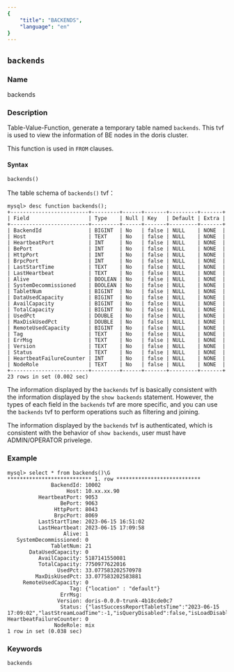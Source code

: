 ```yaml
---
{
    "title": "BACKENDS",
    "language": "en"
}
---
```


<!--
Licensed to the Apache Software Foundation (ASF) under one
or more contributor license agreements.  See the NOTICE file
distributed with this work for additional information
regarding copyright ownership.  The ASF licenses this file
to you under the Apache License, Version 2.0 (the
"License"); you may not use this file except in compliance
with the License.  You may obtain a copy of the License at

  http://www.apache.org/licenses/LICENSE-2.0

Unless required by applicable law or agreed to in writing,
software distributed under the License is distributed on an
"AS IS" BASIS, WITHOUT WARRANTIES OR CONDITIONS OF ANY
KIND, either express or implied.  See the License for the
specific language governing permissions and limitations
under the License.
-->

## `backends`

### Name

backends

### Description

Table-Value-Function, generate a temporary table named `backends`. This tvf is used to view the information of BE nodes in the doris cluster.

This function is used in `FROM` clauses.

#### Syntax

`backends()`

The table schema of `backends()` tvf：
```
mysql> desc function backends();
+-------------------------+---------+------+-------+---------+-------+
| Field                   | Type    | Null | Key   | Default | Extra |
+-------------------------+---------+------+-------+---------+-------+
| BackendId               | BIGINT  | No   | false | NULL    | NONE  |
| Host                    | TEXT    | No   | false | NULL    | NONE  |
| HeartbeatPort           | INT     | No   | false | NULL    | NONE  |
| BePort                  | INT     | No   | false | NULL    | NONE  |
| HttpPort                | INT     | No   | false | NULL    | NONE  |
| BrpcPort                | INT     | No   | false | NULL    | NONE  |
| LastStartTime           | TEXT    | No   | false | NULL    | NONE  |
| LastHeartbeat           | TEXT    | No   | false | NULL    | NONE  |
| Alive                   | BOOLEAN | No   | false | NULL    | NONE  |
| SystemDecommissioned    | BOOLEAN | No   | false | NULL    | NONE  |
| TabletNum               | BIGINT  | No   | false | NULL    | NONE  |
| DataUsedCapacity        | BIGINT  | No   | false | NULL    | NONE  |
| AvailCapacity           | BIGINT  | No   | false | NULL    | NONE  |
| TotalCapacity           | BIGINT  | No   | false | NULL    | NONE  |
| UsedPct                 | DOUBLE  | No   | false | NULL    | NONE  |
| MaxDiskUsedPct          | DOUBLE  | No   | false | NULL    | NONE  |
| RemoteUsedCapacity      | BIGINT  | No   | false | NULL    | NONE  |
| Tag                     | TEXT    | No   | false | NULL    | NONE  |
| ErrMsg                  | TEXT    | No   | false | NULL    | NONE  |
| Version                 | TEXT    | No   | false | NULL    | NONE  |
| Status                  | TEXT    | No   | false | NULL    | NONE  |
| HeartbeatFailureCounter | INT     | No   | false | NULL    | NONE  |
| NodeRole                | TEXT    | No   | false | NULL    | NONE  |
+-------------------------+---------+------+-------+---------+-------+
23 rows in set (0.002 sec)
```

The information displayed by the `backends` tvf is basically consistent with the information displayed by the `show backends` statement. However, the types of each field in the `backends` tvf are more specific, and you can use the `backends` tvf to perform operations such as filtering and joining.

The information displayed by the `backends` tvf is authenticated, which is consistent with the behavior of `show backends`, user must have ADMIN/OPERATOR privelege.

### Example
```
mysql> select * from backends()\G
*************************** 1. row ***************************
              BackendId: 10002
                   Host: 10.xx.xx.90
          HeartbeatPort: 9053
                 BePort: 9063
               HttpPort: 8043
               BrpcPort: 8069
          LastStartTime: 2023-06-15 16:51:02
          LastHeartbeat: 2023-06-15 17:09:58
                  Alive: 1
   SystemDecommissioned: 0
              TabletNum: 21
       DataUsedCapacity: 0
          AvailCapacity: 5187141550081
          TotalCapacity: 7750977622016
                UsedPct: 33.077583202570978
         MaxDiskUsedPct: 33.077583202583881
     RemoteUsedCapacity: 0
                    Tag: {"location" : "default"}
                 ErrMsg: 
                Version: doris-0.0.0-trunk-4b18cde0c7
                 Status: {"lastSuccessReportTabletsTime":"2023-06-15 17:09:02","lastStreamLoadTime":-1,"isQueryDisabled":false,"isLoadDisabled":false}
HeartbeatFailureCounter: 0
               NodeRole: mix
1 row in set (0.038 sec)
```

### Keywords

    backends
